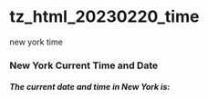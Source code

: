 # tz_html_20230220_time
new york time


### New York Current Time and Date
##### The current date and time in New York is: 
